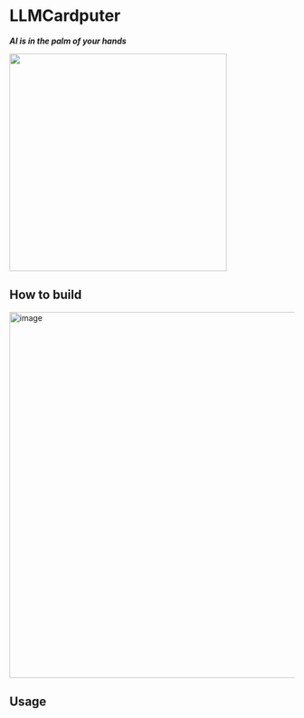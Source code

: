# LLMCardputer

***AI is in the palm of your hands***

<img src="https://github.com/user-attachments/assets/90798fcc-52ae-4b7e-aa5f-72e10046ac3f" width="384">

## How to build

<img width="646" alt="image" src="https://github.com/user-attachments/assets/86f63df6-8f79-45f6-8b10-d9c088379d67" />


## Usage
